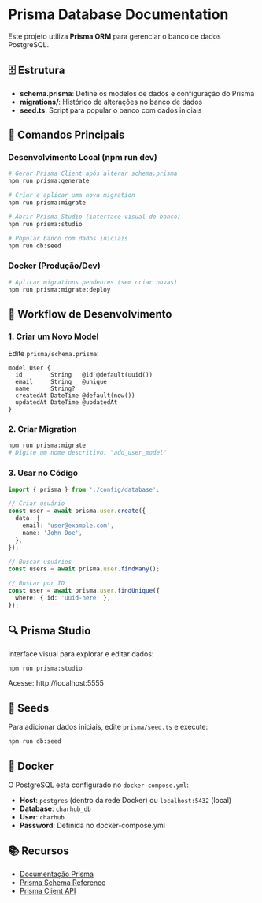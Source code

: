 # Prisma Database Documentation

Este projeto utiliza **Prisma ORM** para gerenciar o banco de dados PostgreSQL.

## 🗄️ Estrutura

- **schema.prisma**: Define os modelos de dados e configuração do Prisma
- **migrations/**: Histórico de alterações no banco de dados
- **seed.ts**: Script para popular o banco com dados iniciais

## 🚀 Comandos Principais

### Desenvolvimento Local (npm run dev)

```bash
# Gerar Prisma Client após alterar schema.prisma
npm run prisma:generate

# Criar e aplicar uma nova migration
npm run prisma:migrate

# Abrir Prisma Studio (interface visual do banco)
npm run prisma:studio

# Popular banco com dados iniciais
npm run db:seed
```

### Docker (Produção/Dev)

```bash
# Aplicar migrations pendentes (sem criar novas)
npm run prisma:migrate:deploy
```

## 📝 Workflow de Desenvolvimento

### 1. Criar um Novo Model

Edite `prisma/schema.prisma`:

```prisma
model User {
  id        String   @id @default(uuid())
  email     String   @unique
  name      String?
  createdAt DateTime @default(now())
  updatedAt DateTime @updatedAt
}
```

### 2. Criar Migration

```bash
npm run prisma:migrate
# Digite um nome descritivo: "add_user_model"
```

### 3. Usar no Código

```typescript
import { prisma } from './config/database';

// Criar usuário
const user = await prisma.user.create({
  data: {
    email: 'user@example.com',
    name: 'John Doe',
  },
});

// Buscar usuários
const users = await prisma.user.findMany();

// Buscar por ID
const user = await prisma.user.findUnique({
  where: { id: 'uuid-here' },
});
```

## 🔍 Prisma Studio

Interface visual para explorar e editar dados:

```bash
npm run prisma:studio
```

Acesse: http://localhost:5555

## 🌱 Seeds

Para adicionar dados iniciais, edite `prisma/seed.ts` e execute:

```bash
npm run db:seed
```

## 🐳 Docker

O PostgreSQL está configurado no `docker-compose.yml`:

- **Host**: `postgres` (dentro da rede Docker) ou `localhost:5432` (local)
- **Database**: `charhub_db`
- **User**: `charhub`
- **Password**: Definida no docker-compose.yml

## 📚 Recursos

- [Documentação Prisma](https://www.prisma.io/docs)
- [Prisma Schema Reference](https://www.prisma.io/docs/reference/api-reference/prisma-schema-reference)
- [Prisma Client API](https://www.prisma.io/docs/reference/api-reference/prisma-client-reference)
